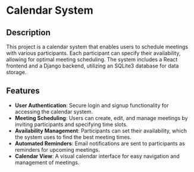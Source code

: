 # Calendar System

## Description

This project is a calendar system that enables users to schedule meetings with various participants. Each participant can specify their availability, allowing for optimal meeting scheduling. The system includes a React frontend and a Django backend, utilizing an SQLite3 database for data storage.

## Features

- **User Authentication**: Secure login and signup functionality for accessing the calendar system.
- **Meeting Scheduling**: Users can create, edit, and manage meetings by inviting participants and specifying time slots.
- **Availability Management**: Participants can set their availability, which the system uses to find the best meeting times.
- **Automated Reminders**: Email notifications are sent to participants as reminders for upcoming meetings.
- **Calendar View**: A visual calendar interface for easy navigation and management of meetings.
